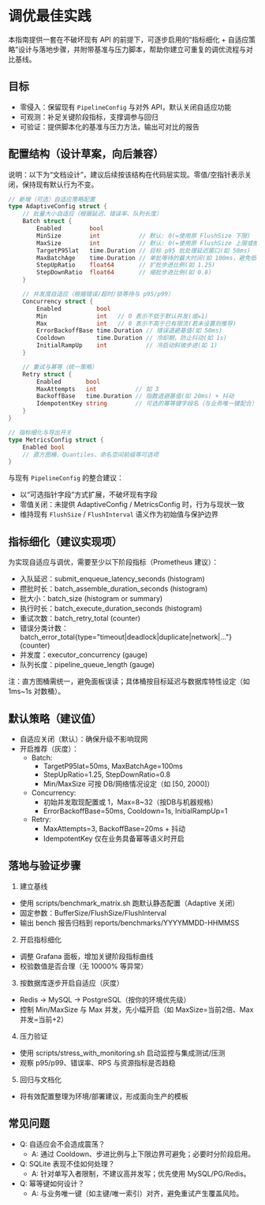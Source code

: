# 调优最佳实践

本指南提供一套在不破坏现有 API 的前提下，可逐步启用的“指标细化 + 自适应策略”设计与落地步骤，并附带基准与压力脚本，帮助你建立可重复的调优流程与对比基线。

## 目标

- 零侵入：保留现有 `PipelineConfig` 与对外 API，默认关闭自适应功能
- 可观测：补足关键阶段指标，支撑调参与回归
- 可验证：提供脚本化的基准与压力方法，输出可对比的报告

## 配置结构（设计草案，向后兼容）

说明：以下为“文档设计”，建议后续按该结构在代码层实现。零值/空指针表示关闭，保持现有默认行为不变。

```go
// 新增（可选）自适应策略配置
type AdaptiveConfig struct {
    // 批量大小自适应（根据延迟、错误率、队列长度）
    Batch struct {
        Enabled        bool
        MinSize        int           // 默认: 0(=使用原 FlushSize 下限)
        MaxSize        int           // 默认: 0(=使用原 FlushSize 上限或推导上限)
        TargetP95lat   time.Duration // 目标 p95 批处理延迟窗口(如 50ms)
        MaxBatchAge    time.Duration // 单批等待的最大时间(如 100ms，避免低QPS时长等待)
        StepUpRatio    float64       // 扩批步进比例(如 1.25)
        StepDownRatio  float64       // 缩批步进比例(如 0.8)
    }

    // 并发度自适应（根据错误/超时/锁等待与 p95/p99）
    Concurrency struct {
        Enabled          bool
        Min              int   // 0 表示不低于默认并发(或=1)
        Max              int   // 0 表示不高于已有限流(若未设置则推导)
        ErrorBackoffBase time.Duration // 错误退避基值(如 50ms)
        Cooldown         time.Duration // 冷却期，防止抖动(如 1s)
        InitialRampUp    int           // 冷启动斜坡步进(如 1)
    }

    // 重试与幂等（统一策略）
    Retry struct {
        Enabled       bool
        MaxAttempts   int           // 如 3
        BackoffBase   time.Duration // 指数退避基值(如 20ms) + 抖动
        IdempotentKey string        // 可选的幂等键字段名（与业务唯一键配合）
    }
}

// 指标细化与导出开关
type MetricsConfig struct {
    Enabled bool
    // 直方图桶、Quantiles、命名空间前缀等可选项
}
```

与现有 `PipelineConfig` 的整合建议：
- 以“可选指针字段”方式扩展，不破坏现有字段
- 零值关闭：未提供 AdaptiveConfig / MetricsConfig 时，行为与现状一致
- 维持现有 `FlushSize` / `FlushInterval` 语义作为初始值与保护边界

## 指标细化（建议实现项）

为实现自适应与调优，需要至少以下阶段指标（Prometheus 建议）：
- 入队延迟：submit_enqueue_latency_seconds (histogram)
- 攒批时长：batch_assemble_duration_seconds (histogram)
- 批大小：batch_size (histogram or summary)
- 执行时长：batch_execute_duration_seconds (histogram)
- 重试次数：batch_retry_total (counter)
- 错误分类计数：batch_error_total{type="timeout|deadlock|duplicate|network|..."} (counter)
- 并发度：executor_concurrency (gauge)
- 队列长度：pipeline_queue_length (gauge)

注：直方图桶需统一，避免面板误读；具体桶按目标延迟与数据库特性设定（如 1ms~1s 对数桶）。

## 默认策略（建议值）

- 自适应关闭（默认）：确保升级不影响现网
- 开启推荐（灰度）：
  - Batch:
    - TargetP95lat=50ms, MaxBatchAge=100ms
    - StepUpRatio=1.25, StepDownRatio=0.8
    - Min/MaxSize 可按 DB/网络情况设定（如 [50, 2000]）
  - Concurrency:
    - 初始并发取现配置或 1，Max=8~32（按DB与机器规格）
    - ErrorBackoffBase=50ms, Cooldown=1s, InitialRampUp=1
  - Retry:
    - MaxAttempts=3, BackoffBase=20ms + 抖动
    - IdempotentKey 仅在业务具备幂等语义时开启

## 落地与验证步骤

1) 建立基线
- 使用 scripts/benchmark_matrix.sh 跑默认静态配置（Adaptive 关闭）
- 固定参数：BufferSize/FlushSize/FlushInterval
- 输出 bench 报告归档到 reports/benchmarks/YYYYMMDD-HHMMSS

2) 开启指标细化
- 调整 Grafana 面板，增加关键阶段指标曲线
- 校验数值是否合理（无 10000% 等异常）

3) 按数据库逐步开启自适应（灰度）
- Redis → MySQL → PostgreSQL（按你的环境优先级）
- 控制 Min/MaxSize 与 Max 并发，先小幅开启（如 MaxSize=当前2倍、Max并发=当前+2）

4) 压力验证
- 使用 scripts/stress_with_monitoring.sh 启动监控与集成测试/压测
- 观察 p95/p99、错误率、RPS 与资源指标是否趋稳

5) 回归与文档化
- 将有效配置整理为环境/部署建议，形成面向生产的模板

## 常见问题

- Q: 自适应会不会造成震荡？
  - A: 通过 Cooldown、步进比例与上下限边界可避免；必要时分阶段启用。
- Q: SQLite 表现不佳如何处理？
  - A: 针对单写入者限制，不建议高并发写；优先使用 MySQL/PG/Redis。
- Q: 幂等键如何设计？
  - A: 与业务唯一键（如主键/唯一索引）对齐，避免重试产生覆盖风险。